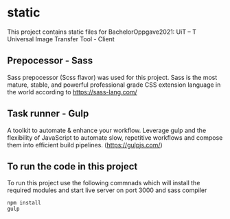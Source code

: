 # static

This project contains static files for BachelorOppgave2021: UiT – T Universal Image Transfer Tool - Client

## Prepocessor - Sass

Sass prepocessor (Scss flavor) was used for this project. Sass is the most mature, stable, and powerful professional grade CSS extension language in the world according to https://sass-lang.com/


## Task runner - Gulp

A toolkit to automate & enhance your workflow.
Leverage gulp and the flexibility of JavaScript to automate slow, repetitive workflows and compose them into efficient build pipelines. (https://gulpjs.com/)

## To run the code in this project
To run this project use the following commnads which will install the required modules and start live server on port 3000 and sass compiler

```
npm install
gulp 
```
   


